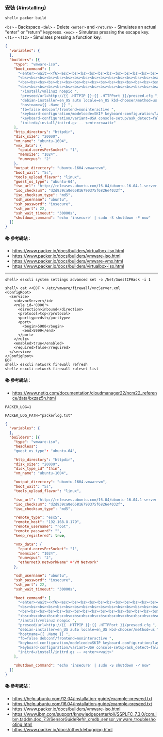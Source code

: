 
### 安裝 {#installing}

```console
shell> packer build
```

`<bs>` - Backspace
`<del>` - Delete
`<enter>` and `<return>` - Simulates an actual "enter" or "return" keypress.
`<esc>` - Simulates pressing the escape key.
`<f1>` - `<f12>` - Simulates pressing a function key.


```json
{
  "variables": {
  },
  "builders": [{
    "type": "vmware-iso",
    "boot_command": [
      "<enter><wait><<f6><esc><bs><bs><bs><bs><bs><bs><bs><bs><bs><bs><bs><bs><bs><bs><bs><bs><bs>",
      "<bs><bs><bs><bs><bs><bs><bs><bs><bs><bs><bs><bs><bs><bs><bs><bs><bs><bs><bs><bs><bs><bs>",
      "<bs><bs><bs><bs><bs><bs><bs><bs><bs><bs><bs><bs><bs><bs><bs><bs><bs><bs><bs><bs><bs><bs>",
      "<bs><bs><bs><bs><bs><bs><bs><bs><bs><bs><bs><bs><bs><bs><bs><bs><bs><bs><bs><bs><bs><bs>",
       "/install/vmlinuz noapic ",
       "preseed/url=http://{{ .HTTPIP }}:{{ .HTTPPort }}/preseed.cfg ",
       "debian-installer=en_US auto locale=en_US kbd-chooser/method=us ",
       "hostname={{ .Name }} ",
       "fb=false debconf/frontend=noninteractive ",
       "keyboard-configuration/modelcode=SKIP keyboard-configuration/layout=USA ",
       "keyboard-configuration/variant=USA console-setup/ask_detect=false ",
       "initrd=/install/initrd.gz -- <enter><wait>"
    ],
    "http_directory": "httpdir",
    "disk_size": "20000",
    "vm_name": "ubuntu-1604",
    "vmx_data": {
      "cpuid.coresPerSocket": "1",
      "memsize": "1024",
      "numvcpus": "2"
    },
    "output_directory": "ubuntu-1604.vmwarevm",
    "boot_wait": "5s",
    "tools_upload_flavor": "linux",
    "guest_os_type": "ubuntu-64",
    "iso_url": "http://releases.ubuntu.com/16.04/ubuntu-16.04.1-server-amd64.iso",
    "iso_checksum": "d2d939ca0e65816790375f6826e4032f",
    "iso_checksum_type": "md5",
    "ssh_username": "ubuntu",
    "ssh_password": "insecure",
    "ssh_port": 22,
    "ssh_wait_timeout": "30000s",
    "shutdown_command": "echo 'insecure' | sudo -S shutdown -P now"
  }]
}

```            

#### :books: 參考網站：

- https://www.packer.io/docs/builders/virtualbox-iso.html
- https://www.packer.io/docs/builders/vmware-iso.html
- https://www.packer.io/docs/builders/vmware-vmx.html
- https://www.packer.io/docs/builders/virtualbox-iso.html

---

```
shell> esxcli system settings advanced set -o /Net/GuestIPHack -i 1
```

```
shell> cat <<EOF > /etc/vmware/firewall/vncServer.xml
<ConfigRoot>
  <service>
    <id>vncServer</id>
    <rule id='0000'>
      <direction>inbound</direction>
      <protocol>tcp</protocol>
      <porttype>dst</porttype>
      <port>
        <begin>5900</begin>
        <end>5999</end>
      </port>
    </rule>
    <enabled>true</enabled>
    <required>false</required>
  </service>
</ConfigRoot>
EOF
shell> esxcli network firewall refresh
shell> esxcli network firewall ruleset list
```

#### :books: 參考網站：
- https://www.netiq.com/documentation/cloudmanager22/ncm22_reference/data/bxzaz5n.html

`PACKER_LOG=1`

`PACKER_LOG_PATH="packerlog.txt"`


```json
{
  "variables": {
  },
  "builders": [{
    "type": "vmware-iso",
    "headless":
    "guest_os_type": "ubuntu-64",

    "http_directory": "httpdir",
    "disk_size": "20000",
    "disk_type_id" "thin",
    "vm_name": "ubuntu-1604",

    "output_directory": "ubuntu-1604.vmwarevm",
    "boot_wait": "5s",
    "tools_upload_flavor": "linux",

    "iso_url": "http://releases.ubuntu.com/16.04/ubuntu-16.04.1-server-amd64.iso",
    "iso_checksum": "d2d939ca0e65816790375f6826e4032f",
    "iso_checksum_type": "md5",

    "remote_type": "esx5",
    "remote_host": "192.168.8.179",
    "remote_username": "root",
    "remote_password": "",
    "keep_registered": true,

    "vmx_data": {
      "cpuid.coresPerSocket": "1",
      "memsize": "1024",
      "numvcpus": "2",
      "ethernet0.networkName" ="VM Network"
    },

    "ssh_username": "ubuntu",
    "ssh_password": "insecure",
    "ssh_port": 22,
    "ssh_wait_timeout": "30000s",

    "boot_command": [
      "<enter><wait><<f6><esc><bs><bs><bs><bs><bs><bs><bs><bs><bs><bs><bs><bs><bs><bs><bs><bs><bs>",
      "<bs><bs><bs><bs><bs><bs><bs><bs><bs><bs><bs><bs><bs><bs><bs><bs><bs><bs><bs><bs><bs><bs>",
      "<bs><bs><bs><bs><bs><bs><bs><bs><bs><bs><bs><bs><bs><bs><bs><bs><bs><bs><bs><bs><bs><bs>",
      "<bs><bs><bs><bs><bs><bs><bs><bs><bs><bs><bs><bs><bs><bs><bs><bs><bs><bs><bs><bs><bs><bs>",
      "/install/vmlinuz noapic ",
      "preseed/url=http://{{ .HTTPIP }}:{{ .HTTPPort }}/preseed.cfg ",
      "debian-installer=en_US auto locale=en_US kbd-chooser/method=us ",
      "hostname={{ .Name }} ",
      "fb=false debconf/frontend=noninteractive ",
      "keyboard-configuration/modelcode=SKIP keyboard-configuration/layout=USA ",
      "keyboard-configuration/variant=USA console-setup/ask_detect=false ",
      "initrd=/install/initrd.gz -- <enter><wait>"
    ],

    "shutdown_command": "echo 'insecure' | sudo -S shutdown -P now"
  }]
}
```

#### :books: 參考網站：
- https://help.ubuntu.com/12.04/installation-guide/example-preseed.txt
- https://help.ubuntu.com/16.04/installation-guide/example-preseed.txt
- https://www.packer.io/docs/builders/vmware-iso.html
- https://www.ibm.com/support/knowledgecenter/pl//SSPLFC_7.3.0/com.ibm.taddm.doc_7.3/SensorGuideRef/r_cmdb_sensor_vmware_troubleshooting.html
- https://www.packer.io/docs/other/debugging.html